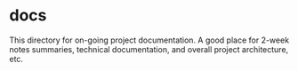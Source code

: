 # docs

This directory for on-going project documentation. A good place for 2-week notes summaries, technical documentation, and overall project architecture, etc.
